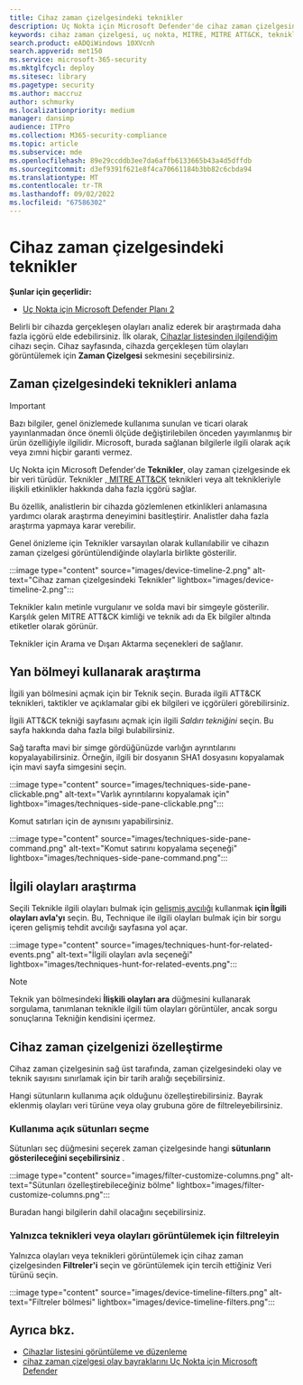 ```yaml
---
title: Cihaz zaman çizelgesindeki teknikler
description: Uç Nokta için Microsoft Defender'de cihaz zaman çizelgesini anlama
keywords: cihaz zaman çizelgesi, uç nokta, MITRE, MITRE ATT&CK, teknikler, taktikler
search.product: eADQiWindows 10XVcnh
search.appverid: met150
ms.service: microsoft-365-security
ms.mktglfcycl: deploy
ms.sitesec: library
ms.pagetype: security
ms.author: maccruz
author: schmurky
ms.localizationpriority: medium
manager: dansimp
audience: ITPro
ms.collection: M365-security-compliance
ms.topic: article
ms.subservice: mde
ms.openlocfilehash: 89e29ccddb3ee7da6affb6133665b43a4d5dffdb
ms.sourcegitcommit: d3ef9391f621e8f4ca70661184b3bb82c6cbda94
ms.translationtype: MT
ms.contentlocale: tr-TR
ms.lasthandoff: 09/02/2022
ms.locfileid: "67586302"
---
```

# <a name="techniques-in-the-device-timeline"></a>Cihaz zaman çizelgesindeki teknikler

**Şunlar için geçerlidir:**
- [Uç Nokta için Microsoft Defender Planı 2](https://go.microsoft.com/fwlink/?linkid=2154037)

Belirli bir cihazda gerçekleşen olayları analiz ederek bir araştırmada daha fazla içgörü elde edebilirsiniz. İlk olarak, [Cihazlar listesinden ilgilendiğim](machines-view-overview.md) cihazı seçin. Cihaz sayfasında, cihazda gerçekleşen tüm olayları görüntülemek için **Zaman Çizelgesi** sekmesini seçebilirsiniz.

## <a name="understand-techniques-in-the-timeline"></a>Zaman çizelgesindeki teknikleri anlama

> [!IMPORTANT]
> Bazı bilgiler, genel önizlemede kullanıma sunulan ve ticari olarak yayınlanmadan önce önemli ölçüde değiştirilebilen önceden yayımlanmış bir ürün özelliğiyle ilgilidir. Microsoft, burada sağlanan bilgilerle ilgili olarak açık veya zımni hiçbir garanti vermez.

Uç Nokta için Microsoft Defender'de **Teknikler**, olay zaman çizelgesinde ek bir veri türüdür. Teknikler [, MITRE ATT&CK](https://attack.mitre.org/) teknikleri veya alt teknikleriyle ilişkili etkinlikler hakkında daha fazla içgörü sağlar.

Bu özellik, analistlerin bir cihazda gözlemlenen etkinlikleri anlamasına yardımcı olarak araştırma deneyimini basitleştirir. Analistler daha fazla araştırma yapmaya karar verebilir.

Genel önizleme için Teknikler varsayılan olarak kullanılabilir ve cihazın zaman çizelgesi görüntülendiğinde olaylarla birlikte gösterilir.

:::image type="content" source="images/device-timeline-2.png" alt-text="Cihaz zaman çizelgesindeki Teknikler" lightbox="images/device-timeline-2.png":::

Teknikler kalın metinle vurgulanır ve solda mavi bir simgeyle gösterilir. Karşılık gelen MITRE ATT&CK kimliği ve teknik adı da Ek bilgiler altında etiketler olarak görünür.

Teknikler için Arama ve Dışarı Aktarma seçenekleri de sağlanır.

## <a name="investigate-using-the-side-pane"></a>Yan bölmeyi kullanarak araştırma

İlgili yan bölmesini açmak için bir Teknik seçin. Burada ilgili ATT&CK teknikleri, taktikler ve açıklamalar gibi ek bilgileri ve içgörüleri görebilirsiniz.

İlgili ATT&CK tekniği sayfasını açmak için ilgili *Saldırı tekniğini* seçin. Bu sayfa hakkında daha fazla bilgi bulabilirsiniz.

Sağ tarafta mavi bir simge gördüğünüzde varlığın ayrıntılarını kopyalayabilirsiniz. Örneğin, ilgili bir dosyanın SHA1 dosyasını kopyalamak için mavi sayfa simgesini seçin.

:::image type="content" source="images/techniques-side-pane-clickable.png" alt-text="Varlık ayrıntılarını kopyalamak için" lightbox="images/techniques-side-pane-clickable.png":::

Komut satırları için de aynısını yapabilirsiniz.

:::image type="content" source="images/techniques-side-pane-command.png" alt-text="Komut satırını kopyalama seçeneği" lightbox="images/techniques-side-pane-command.png":::

## <a name="investigate-related-events"></a>İlgili olayları araştırma

Seçili Teknikle ilgili olayları bulmak için [gelişmiş avcılığı](advanced-hunting-overview.md) kullanmak **için İlgili olayları avla'yı** seçin. Bu, Technique ile ilgili olayları bulmak için bir sorgu içeren gelişmiş tehdit avcılığı sayfasına yol açar.

:::image type="content" source="images/techniques-hunt-for-related-events.png" alt-text="İlgili olayları avla seçeneği" lightbox="images/techniques-hunt-for-related-events.png":::

> [!NOTE]
> Teknik yan bölmesindeki **İlişkili olayları ara** düğmesini kullanarak sorgulama, tanımlanan teknikle ilgili tüm olayları görüntüler, ancak sorgu sonuçlarına Tekniğin kendisini içermez.

## <a name="customize-your-device-timeline"></a>Cihaz zaman çizelgenizi özelleştirme

Cihaz zaman çizelgesinin sağ üst tarafında, zaman çizelgesindeki olay ve teknik sayısını sınırlamak için bir tarih aralığı seçebilirsiniz.

Hangi sütunların kullanıma açık olduğunu özelleştirebilirsiniz. Bayrak eklenmiş olayları veri türüne veya olay grubuna göre de filtreleyebilirsiniz.

### <a name="choose-columns-to-expose"></a>Kullanıma açık sütunları seçme

Sütunları seç düğmesini seçerek zaman çizelgesinde hangi **sütunların gösterileceğini seçebilirsiniz** .

:::image type="content" source="images/filter-customize-columns.png" alt-text="Sütunları özelleştirebileceğiniz bölme" lightbox="images/filter-customize-columns.png":::


Buradan hangi bilgilerin dahil olacağını seçebilirsiniz.

### <a name="filter-to-view-techniques-or-events-only"></a>Yalnızca teknikleri veya olayları görüntülemek için filtreleyin

Yalnızca olayları veya teknikleri görüntülemek için cihaz zaman çizelgesinden **Filtreler'i** seçin ve görüntülemek için tercih ettiğiniz Veri türünü seçin.

:::image type="content" source="images/device-timeline-filters.png" alt-text="Filtreler bölmesi" lightbox="images/device-timeline-filters.png":::

## <a name="see-also"></a>Ayrıca bkz.

- [Cihazlar listesini görüntüleme ve düzenleme](machines-view-overview.md)
- [cihaz zaman çizelgesi olay bayraklarını Uç Nokta için Microsoft Defender](device-timeline-event-flag.md)
